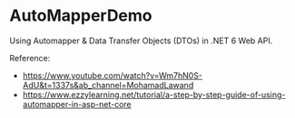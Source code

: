# AutoMapperDemo

Using Automapper & Data Transfer Objects (DTOs) in .NET 6 Web API.


Reference: 
- https://www.youtube.com/watch?v=Wm7hN0S-AdU&t=1337s&ab_channel=MohamadLawand
- https://www.ezzylearning.net/tutorial/a-step-by-step-guide-of-using-automapper-in-asp-net-core
